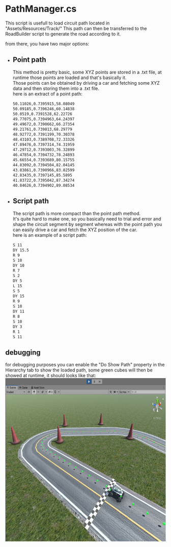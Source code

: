 # PathManager.cs

This script is usefull to load circuit path located in "Assets/Resources/Track/"
This path can then be transferred to the RoadBuilder script to generate the road according to it.

from there, you have two major options:
* ## Point path
    This method is pretty basic, some XYZ points are stored in a .txt file, at runtime those points are loaded and that's basically it. <br>
    Those points can be obtained by driving a car and fetching some XYZ data and then storing them into a .txt file. <br>
    here is an extract of a point path:
    ```
    50.11026,0.7395915,58.08049
    50.09185,0.7396246,60.14838
    50.0519,0.7391528,62.22726
    49.77075,0.7394963,64.24397
    49.49672,0.7390662,66.27354
    49.21761,0.739813,68.29779
    48.92772,0.7391199,70.30378
    48.43103,0.7389708,72.33326
    47.89476,0.7397314,74.31959
    47.29712,0.7393003,76.32899
    46.47854,0.7394732,78.24893
    45.66554,0.7393689,80.15755
    44.83092,0.7394504,82.04145
    43.83861,0.7390966,83.82599
    42.83435,0.7397145,85.5895
    41.83722,0.7395042,87.34274
    40.84626,0.7394902,89.08534
    ```

* ## Script path
    The script path is more compact than the point path method. <br>
    It's quite hard to make one, so you basically need to trial and error and shape the circuit segment by segment whereas with the point path you can easily drive a car and fetch the XYZ position of the car. <br>
    here is an example of a script path:
    ```
    S 11
    DY 15.5
    R 9
    S 10
    DY 10
    R 7
    S 2
    DY 5
    L 15
    S 5
    DY 15
    R 9
    S 10
    DY 11
    R 8
    S 10
    DY 3
    R 1
    S 11
    ```

## debugging
for debugging purposes you can enable the "Do Show Path" property in the Hierarchy tab to show the loaded path, some green cubes will then be showed at runtime, it should looks like that: <br>
<img src="../assets/path_manager/debugging.png" height="512">